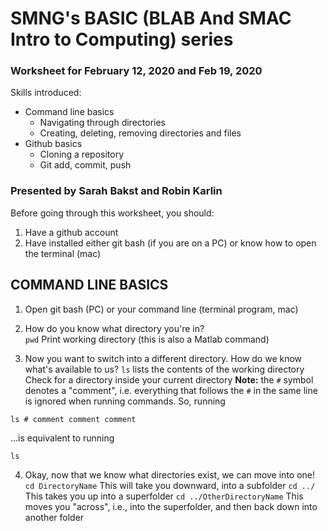 # SMNG's BASIC (BLAB And SMAC Intro to Computing) series

### Worksheet for February 12, 2020 and Feb 19, 2020


Skills introduced: 
- Command line basics
	- Navigating through directories
	- Creating, deleting, removing directories and files 
- Github basics
	- Cloning a repository
	- Git add, commit, push

### Presented by Sarah Bakst and Robin Karlin

Before going through this worksheet, you should: 
1. Have a github account
2. Have installed either git bash (if you are on a PC) or know how to open the terminal (mac) 

## COMMAND LINE BASICS
1. Open git bash (PC) or your command line (terminal program, mac)
2. How do you know what directory you're in?  
`pwd`
Print working directory (this is also a Matlab command) 

3. Now you want to switch into a different directory. How do we know what's available to us? 
`ls` lists the contents of the working directory 
Check for a directory inside your current directory 
**Note:** the `#` symbol denotes a "comment", i.e. everything that follows the `#` in the same line is ignored when running commands. So, running 

`ls # comment comment comment` 

...is equivalent to running 

`ls`

4. Okay, now that we know what directories exist, we can move into one! 
`cd DirectoryName` This will take you downward, into a subfolder
`cd ../` This takes you up into a superfolder
`cd ../OtherDirectoryName` This moves you "across", i.e., into the superfolder, and then back down into another folder

